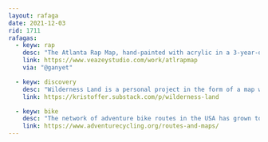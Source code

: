 ```yaml
---
layout: rafaga
date: 2021-12-03
rid: 1711
rafagas:
  - keyw: rap
    desc: "The Atlanta Rap Map, hand-painted with acrylic in a 3-year-old project, shows everything that has appeared on an influential theme or album of this musical style, and the artists portrayed appear in it for their contribution and popularity"
    link: https://www.veazeystudio.com/work/atlrapmap
    via: "@ganyet"

  - keyw: discovery
    desc: "Wilderness Land is a personal project in the form of a map with five hundred strange, personal and poetic places that the author recommends visiting based on the click of a mouse and discovering new places to get lost"
    link: https://kristoffer.substack.com/p/wilderness-land

  - keyw: bike
    desc: "The network of adventure bike routes in the USA has grown to include the most scenic and historically significant bike routes in North America and now totals more than 80,000 km that can be downloaded in GPX"
    link: https://www.adventurecycling.org/routes-and-maps/
---
```

